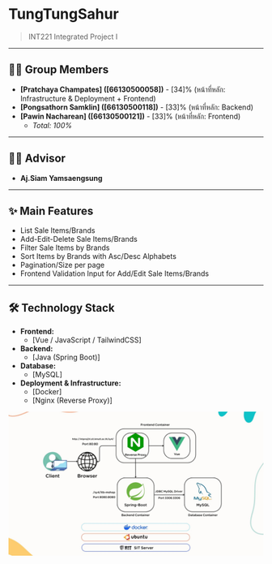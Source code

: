 # TungTungSahur

> INT221 Integrated Project I

---

## 👩‍💻 Group Members

* **[Pratchaya Champates] ([66130500058])** - [34]% (หน้าที่หลัก: Infrastructure & Deployment + Frontend)
* **[Pongsathorn Samklin] ([66130500118])** - [33]% (หน้าที่หลัก: Backend)
* **[Pawin Nacharean] ([66130500121])** - [33]% (หน้าที่หลัก: Frontend)
    * *Total: 100%*

---

## 👨‍🏫 Advisor

* **Aj.Siam Yamsaengsung**

---

## ✨ Main Features

* List Sale Items/Brands
* Add-Edit-Delete Sale Items/Brands
* Filter Sale Items by Brands
* Sort Items by Brands with Asc/Desc Alphabets
* Pagination/Size per page
* Frontend Validation Input for Add/Edit Sale Items/Brands

---

## 🛠️ Technology Stack

* **Frontend:**
    * [Vue / JavaScript / TailwindCSS]
* **Backend:**
    * [Java (Spring Boot)]
* **Database:**
    * [MySQL]
* **Deployment & Infrastructure:**
    * [Docker]
    * [Nginx (Reverse Proxy)]

![Architecture](Architecture.jpg)
